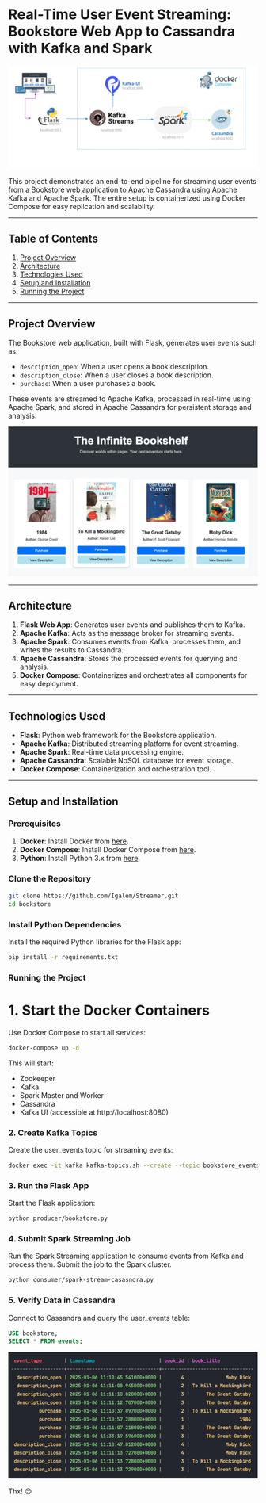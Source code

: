 # Real-Time User Event Streaming: Bookstore Web App to Cassandra with Kafka and Spark

![Project Architecture](static/e2e_project.png)

This project demonstrates an end-to-end pipeline for streaming user events from a Bookstore web application to Apache Cassandra using Apache Kafka and Apache Spark. The entire setup is containerized using Docker Compose for easy replication and scalability.

---

## Table of Contents
1. [Project Overview](#project-overview)
2. [Architecture](#architecture)
3. [Technologies Used](#technologies-used)
4. [Setup and Installation](#setup-and-installation)
5. [Running the Project](#running-the-project)


---

## Project Overview

The Bookstore web application, built with Flask, generates user events such as:
- `description_open`: When a user opens a book description.
- `description_close`: When a user closes a book description.
- `purchase`: When a user purchases a book.

These events are streamed to Apache Kafka, processed in real-time using Apache Spark, and stored in Apache Cassandra for persistent storage and analysis.

![Project Architecture](static/webApp.png)


---

## Architecture

1. **Flask Web App**: Generates user events and publishes them to Kafka.
2. **Apache Kafka**: Acts as the message broker for streaming events.
3. **Apache Spark**: Consumes events from Kafka, processes them, and writes the results to Cassandra.
4. **Apache Cassandra**: Stores the processed events for querying and analysis.
5. **Docker Compose**: Containerizes and orchestrates all components for easy deployment.

---

## Technologies Used

- **Flask**: Python web framework for the Bookstore application.
- **Apache Kafka**: Distributed streaming platform for event streaming.
- **Apache Spark**: Real-time data processing engine.
- **Apache Cassandra**: Scalable NoSQL database for event storage.
- **Docker Compose**: Containerization and orchestration tool.

---

## Setup and Installation

### Prerequisites
1. **Docker**: Install Docker from [here](https://docs.docker.com/get-docker/).
2. **Docker Compose**: Install Docker Compose from [here](https://docs.docker.com/compose/install/).
3. **Python**: Install Python 3.x from [here](https://www.python.org/downloads/).

### Clone the Repository
```bash
git clone https://github.com/Igalem/Streamer.git
cd bookstore
```
### Install Python Dependencies
Install the required Python libraries for the Flask app:
```bash
pip install -r requirements.txt
```

### Running the Project
# 1. Start the Docker Containers
Use Docker Compose to start all services:
```bash
docker-compose up -d
```
This will start:
* Zookeeper
* Kafka
* Spark Master and Worker
* Cassandra
* Kafka UI (accessible at http://localhost:8080)

### 2. Create Kafka Topics
Create the user_events topic for streaming events:
```bash
docker exec -it kafka kafka-topics.sh --create --topic bookstore_events --bootstrap-server kafka:9092 --partitions 1 --replication-factor 1
```
### 3. Run the Flask App
Start the Flask application:
```bash
python producer/bookstore.py
```
### 4. Submit Spark Streaming Job
Run the Spark Streaming application to consume events from Kafka and process them. Submit the job to the Spark cluster.
```bash
python consumer/spark-stream-casasndra.py
```

### 5. Verify Data in Cassandra
Connect to Cassandra and query the user_events table:
```sql
USE bookstore;
SELECT * FROM events;
```

![Project Architecture](static/cassandra_results.png)

Thx! 😊
